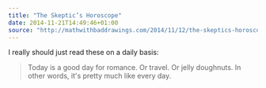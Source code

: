```yaml
---
title: "The Skeptic’s Horoscope"
date: 2014-11-21T14:49:46+01:00
source: "http://mathwithbaddrawings.com/2014/11/12/the-skeptics-horoscope/"
---
```


I really should just read these on a daily basis:

> Today is a good day for romance. Or travel. Or jelly doughnuts. In other words, it's pretty much like every day.
